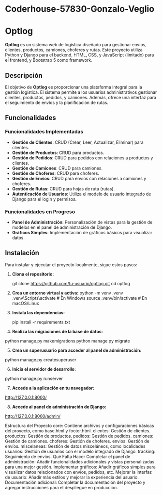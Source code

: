 # Coderhouse-57830-Gonzalo-Veglio

# Optlog

**Optlog** es un sistema web de logística diseñado para gestionar envíos, clientes, productos, camiones, choferes y rutas. Este proyecto utiliza Python y Django para el backend, HTML, CSS, y JavaScript (limitado) para el frontend, y Bootstrap 5 como framework.

## Descripción

El objetivo de **Optlog** es proporcionar una plataforma integral para la gestión logística. El sistema permite a los usuarios administrativos gestionar clientes, productos, pedidos, y camiones. Además, ofrece una interfaz para el seguimiento de envíos y la planificación de rutas.

## Funcionalidades

### Funcionalidades Implementadas

- **Gestión de Clientes**: CRUD (Crear, Leer, Actualizar, Eliminar) para clientes.
- **Gestión de Productos**: CRUD para productos.
- **Gestión de Pedidos**: CRUD para pedidos con relaciones a productos y clientes.
- **Gestión de Camiones**: CRUD para camiones.
- **Gestión de Choferes**: CRUD para choferes.
- **Gestión de Envios**: CRUD para envíos con relaciones a camiones y choferes.
- **Gestión de Rutas**: CRUD para hojas de ruta (rutas).
- **Autenticación de Usuarios**: Utiliza el modelo de usuario integrado de Django para el login y permisos.

### Funcionalidades en Progreso

- **Panel de Administración**: Personalización de vistas para la gestión de modelos en el panel de administración de Django.
- **Gráficos Simples**: Implementación de gráficos básicos para visualizar datos.

## Instalación

Para instalar y ejecutar el proyecto localmente, sigue estos pasos:

1. **Clona el repositorio:**

    git clone https://github.com/tu-usuario/optlog.git
   cd optlog

2. **Crea un entorno virtual y activa:**
     python -m venv .venv
    .venv\Scripts\activate  # En Windows
    source .venv/bin/activate  # En macOS/Linux

3. **Instala las dependencias:**

     pip install -r requirements.txt

4. **Realiza las migraciones de la base de datos:**

 python manage.py makemigrations
python manage.py migrate

5. **Crea un superusuario para acceder al panel de administración:**
 
python manage.py createsuperuser

6. **Inicia el servidor de desarrollo:**

 
python manage.py runserver

7. **Accede a la aplicación en tu navegador:**
 
http://127.0.0.1:8000/

8. **Accede al panel de administración de Django:**
 
http://127.0.0.1:8000/admin/


Estructura del Proyecto
core: Contiene archivos y configuraciones básicas del proyecto, como base.html y footer.html.
clientes: Gestión de clientes.
productos: Gestión de productos.
pedidos: Gestión de pedidos.
camiones: Gestión de camiones.
choferes: Gestión de choferes.
envios: Gestión de envíos. 
miscelaneas: Gestión de datos misceláneos, como localidades  
usuarios: Gestión de usuarios con el modelo integrado de Django.
tracking: Seguimiento de envíos.
Qué Falta Hacer
Completar el panel de administración: Añadir funcionalidades adicionales y vistas personalizadas para una mejor gestión.
Implementar gráficos: Añadir gráficos simples para visualizar datos relacionados con envíos, pedidos, etc.
Mejorar la interfaz de usuario: Añadir más estilos y mejorar la experiencia del usuario.
Documentación adicional: Completar la documentación del proyecto y agregar instrucciones para el despliegue en producción.